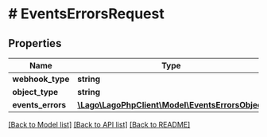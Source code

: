 # # EventsErrorsRequest

## Properties

Name | Type | Description | Notes
------------ | ------------- | ------------- | -------------
**webhook_type** | **string** |  |
**object_type** | **string** |  |
**events_errors** | [**\Lago\LagoPhpClient\Model\EventsErrorsObject**](EventsErrorsObject.md) |  |

[[Back to Model list]](../../README.md#models) [[Back to API list]](../../README.md#endpoints) [[Back to README]](../../README.md)

